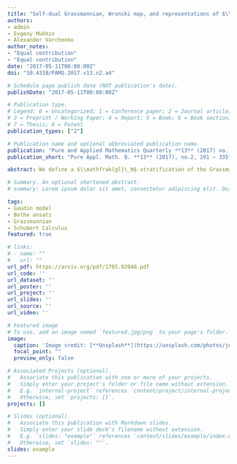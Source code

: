 ```yaml
---
title: "Self-dual Grassmannian, Wronski map, and representations of $\\mathfrak{gl}_N$, $\\mathfrak{so}_{2r+1}$, $\\mathfrak{sp}_{2r}$ "
authors:
- admin
- Evgeny Mukhin
- Alexander Varchenko
author_notes:
- "Equal contribution"
- "Equal contribution"
date: "2017-05-11T00:00:00Z"
doi: "10.4310/PAMQ.2017.v13.n2.a4"

# Schedule page publish date (NOT publication's date).
publishDate: "2017-05-11T00:00:00Z"

# Publication type.
# Legend: 0 = Uncategorized; 1 = Conference paper; 2 = Journal article;
# 3 = Preprint / Working Paper; 4 = Report; 5 = Book; 6 = Book section;
# 7 = Thesis; 8 = Patent
publication_types: ["2"]

# Publication name and optional abbreviated publication name.
publication: "Pure and Applied Mathematics Quarterly **13** (2017) no. 2, 291 - 335"
publication_short: "Pure Appl. Math. Q. **13** (2017), no.2, 291 – 335"

abstract: We define a $\\mathfrak{gl}\_N$-stratification of the Grassmannian of $N$ planes $\\mathrm{Gr}(N,d)$. The $\\mathfrak{gl}\_N$-stratification consists of strata $\\Omega\_{\\mathbf{\\Lambda}}$ labeled by unordered sets $\\mathbf{\\Lambda}=(\\lambda^{(1)},\\dots,\\lambda^{(n)})$ of nonzero partitions with at most $N$ parts, satisfying a condition depending on $d$, and such that $(\\otimes\_{i=1}^n V\_{\\lambda^{(i)}})^{\\mathfrak{sl}\_N}\\ne 0$. Here $V\_{\\lambda^{(i)}}$ is the irreducible $\\mathfrak{gl}\_N$-module with highest weight $\\lambda^{(i)}$. We show that the closure of a stratum $\\Omega\_{\\mathbf{\\Lambda}}$ is the union of the strata $\\Omega\_{\\mathbf\\Xi}$, $\\mathbf{\\Xi}=(\\xi^{(1)},\\dots,\\xi^{(m)})$, such that there is a partition $\\{I\_1,\\dots,I\_m\\}$ of $\\{1,2,\\dots,n\\}$ with $ {\\rm {Hom}}\_{\\mathfrak{gl}\_N} (V\_{\\xi^{(i)}}, \\otimes\_{j\\in I\_i}V\_{\\lambda^{(j)}}\\big)\\neq 0$ for $i=1,\\dots,m$. The $\\mathfrak{gl}\_N$-stratification of the Grassmannian agrees with the Wronski map. We introduce and study the new object, the self-dual Grassmannian $\\mathrm{sGr}(N,d)\\subset \\mathrm{Gr}(N,d)$. Our main result is a similar $\\mathfrak{g}\_N$-stratification of the self-dual Grassmannian governed by representation theory of the Lie algebra $\\mathfrak {g}\_{2r+1}:=\\mathfrak{sp}\_{2r}$ if $N=2r+1$ and of the Lie algebra $\\mathfrak g\_{2r}:=\\mathfrak{so}\_{2r+1}$ if $N=2r$.

# Summary. An optional shortened abstract.
# summary: Lorem ipsum dolor sit amet, consectetur adipiscing elit. Duis posuere tellus ac convallis placerat. Proin tincidunt magna sed ex sollicitudin condimentum.

tags:
- Gaudin model
- Bethe ansatz
- Grassmannian
- Schubert Calculus
featured: true

# links:
# - name: ""
#   url: ""
url_pdf: https://arxiv.org/pdf/1705.02048.pdf
url_code: ''
url_dataset: ''
url_poster: ''
url_project: ''
url_slides: ''
url_source: ''
url_video: ''

# Featured image
# To use, add an image named `featured.jpg/png` to your page's folder. 
image:
  caption: 'Image credit: [**Unsplash**](https://unsplash.com/photos/jdD8gXaTZsc)'
  focal_point: ""
  preview_only: false

# Associated Projects (optional).
#   Associate this publication with one or more of your projects.
#   Simply enter your project's folder or file name without extension.
#   E.g. `internal-project` references `content/project/internal-project/index.md`.
#   Otherwise, set `projects: []`.
projects: []

# Slides (optional).
#   Associate this publication with Markdown slides.
#   Simply enter your slide deck's filename without extension.
#   E.g. `slides: "example"` references `content/slides/example/index.md`.
#   Otherwise, set `slides: ""`.
slides: example
---
```


